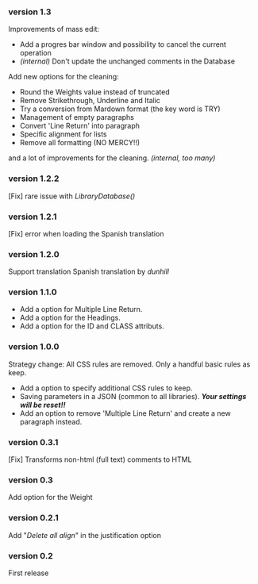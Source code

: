 ### version 1.3
Improvements of mass edit:
- Add a progres bar window and possibility to cancel the current operation
- *(internal)* Don't update the unchanged comments in the Database

Add new options for the cleaning:
- Round the Weights value instead of truncated
- Remove Strikethrough, Underline and Italic
- Try a conversion from Mardown format (the key word is TRY)
- Management of empty paragraphs
- Convert 'Line Return' into paragraph
- Specific alignment for lists
- Remove all formatting (NO MERCY!!)

and a lot of improvements for the cleaning. *(internal, too many)*

### version 1.2.2
[Fix] rare issue with *LibraryDatabase()*

### version 1.2.1
[Fix] error when loading the Spanish translation 

### version 1.2.0
Support translation
Spanish translation by *dunhill*

### version 1.1.0
- Add a option for Multiple Line Return.
- Add a option for the Headings.
- Add a option for the ID and CLASS attributs.

### version 1.0.0
Strategy change: All CSS rules are removed. Only a handful basic rules as keep.
- Add a option to specify additional CSS rules to keep.
- Saving parameters in a JSON (common to all libraries). ***Your settings will be reset!!***
- Add an option to remove 'Multiple Line Return' and create a new paragraph instead.

### version 0.3.1
[Fix] Transforms non-html (full text) comments to HTML

### version 0.3
Add option for the Weight

### version 0.2.1
Add "*Delete all align*" in the justification option

### version 0.2
First release